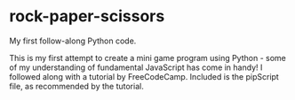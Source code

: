 # rock-paper-scissors
My first follow-along Python code. 

This is my first attempt to create a mini game program using Python - some of my understanding of fundamental JavaScript has come in handy!
I followed along with a tutorial by FreeCodeCamp.
Included is the pipScript file, as recommended by the tutorial.
